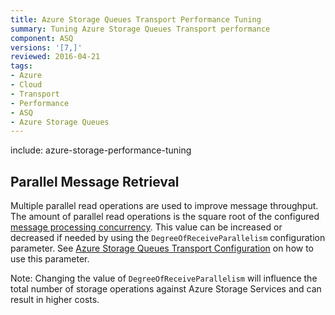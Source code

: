 ```yaml
---
title: Azure Storage Queues Transport Performance Tuning
summary: Tuning Azure Storage Queues Transport performance
component: ASQ
versions: '[7,]'
reviewed: 2016-04-21
tags:
- Azure
- Cloud
- Transport
- Performance
- ASQ
- Azure Storage Queues
---
```


include: azure-storage-performance-tuning


## Parallel Message Retrieval

Multiple parallel read operations are used to improve message throughput. The amount of parallel read operations is the square root of the configured [message processing concurrency](/nservicebus/operations/tuning.md). This value can be increased or decreased if needed by using the `DegreeOfReceiveParallelism` configuration parameter. See [Azure Storage Queues Transport Configuration](/nservicebus/azure-storage-queues/configuration.md) on how to use this parameter.

Note: Changing the value of `DegreeOfReceiveParallelism` will influence the total number of storage operations against Azure Storage Services and can result in higher costs.
